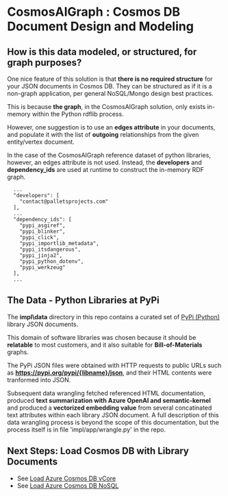 # CosmosAIGraph : Cosmos DB Document Design and Modeling

## How is this data modeled, or structured, for graph purposes?

One nice feature of this solution is that **there is no required structure**
for your JSON documents in Cosmos DB.  They can be structured as if
it is a non-graph application, per general NoSQL/Mongo design best practices.

This is because **the graph**, in the CosmosAIGraph solution, only
exists in-memory within the Python rdflib process.

However, one suggestion is to use an **edges attribute** in your
documents, and populate it with the list of **outgoing** relationships
from the given entity/vertex document.

In the case of the CosmosAIGraph reference dataset of python libraries,
however, an edges attribute is not used.  Instead, the **developers**
and **dependency_ids** are used at runtime to construct the in-memory
RDF graph.

```
  ...
  "developers": [
    "contact@palletsprojects.com"
  ],
  ...
  "dependency_ids": [
    "pypi_asgiref",
    "pypi_blinker",
    "pypi_click",
    "pypi_importlib_metadata",
    "pypi_itsdangerous",
    "pypi_jinja2",
    "pypi_python_dotenv",
    "pypi_werkzeug"
  ],
  ...
```

## The Data - Python Libraries at PyPi

The **impl\data** directory in this repo contains a curated set of
[PyPi (Python)](https://pypi.org/) library JSON documents.

This domain of software libraries was chosen because it should be **relatable** 
to most customers, and it also suitable for **Bill-of-Materials** graphs.

The PyPi JSON files were obtained with HTTP requests to public URLs such as 
**https://pypi.org/pypi/{libname}/json**, and their HTML contents were tranformed into JSON.

Subsequent data wrangling fetched referenced HTML documentation, produced 
**text summarization with Azure OpenAI and semantic-kernel** and produced
a **vectorized embedding value** from several concatinated text attributes
within each library JSON document.  A full description of this data wrangling
process is beyond the scope of this documentation, but the process itself
is in file 'impl/app/wrangle.py' in the repo.

## Next Steps: Load Cosmos DB with Library Documents

- See [Load Azure Cosmos DB vCore](load_cosmos_vcore.md)
- See [Load Azure Cosmos DB NoSQL](load_cosmos_nosql.md)
